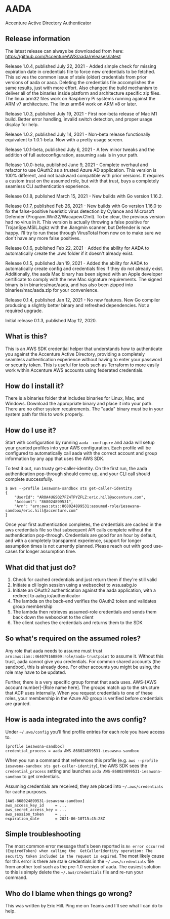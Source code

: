 # AADA
Accenture Active Directory Authenticator

## Release information
The latest release can always be downloaded from here:
https://github.com/AccentureAWS/aada/releases/latest

Release 1.0.4, published July 22, 2021 - Added simple check for missing
expiration date in credentials file to force new credentials to be fetched.
This solves the common issue of stale (older) credentials from prior
versions of aada or aaca.  Deleting the credentials file accomplishes the
same results, just with more effort.  Also changed the build mechanism to
deliver all of the binaries inside platform and architecture specific zip
files.  The linux arm32 files work on Raspberry Pi systems running against
the ARM v7 architecture.  The linux arm64 work on ARM v8 or later.

Release 1.0.3, published July 19, 2021 - First non-beta release of Mac
M1 build.  Better error handling, invalid switch detection, and proper
usage display for help.

Release 1.0.2, published July 14, 2021 - Non-beta release functionally
equivalent to 1.0.1-beta.  Now with a pretty usage screen.

Release 1.0.1-beta, published July 6, 2021 - A few minor tweaks and the
addition of full autoconfiguration, assuming `aada` is in your path.

Release 1.0.0-beta, published June 9, 2021 - Complete overhaul and 
refactor to use OAuth2 as a trusted Azure AD application.  This version
is 100% different, and not backward compatible with prior versions.  It 
requires a custom trust on the assumed role, but with that trust, buys
a completely seamless CLI authentication experience.

Release 0.1.8, published March 15, 2021 - New builds with Go version
1.16.2.

Release 0.1.7, published Feb 26, 2021 - New builds with Go version 1.16.0
to fix the false-positive hueristic virus detection by Cylance and
Microsoft Defender (Program.Win32/Wacapew.C!ml).  To be clear, the 
previous version had no virus in it.  This version is actually throwing
a false positive for TrojanSpy.MSIL.bgkz with the Jiangmin scanner, but
Defender is now happy.  I'll try to run these through VirusTotal from
now on to make sure we don't have any more false positives.

Release 0.1.6, published Feb 22, 2021 - Added the ability for AADA to
automatically create the .aws folder if it doesn't already exist.

Release 0.1.5, published Jan 19, 2021 - Added the ability for AADA to 
automatically create config and credentials files if they do not already
exist.  Additionally, the aada Mac binary has been signed with an Apple
developer certificate to comply with the new Mac signature requirements.
The signed binary is in binaries/mac/aada, and has also been zipped into
binaries/mac/aada.zip for your convenience.

Release 0.1.4, published Jan 12, 2021 - No new features.  New Go compiler
producing a slightly better binary and refreshed dependencies.  Not a 
required upgrade.

Initial release 0.1.3, published May 12, 2020.

## What is this?
This is an AWS SDK credential helper that understands how to authenticate
you against the Accenture Active Directory, providing a completely seamless
authentication experience without having to enter your password or security
token.  This is useful for tools such as Terraform to more 
easily work within Accenture AWS accounts using federated credentials.

## How do I install it?
There is a binaries folder that includes binaries for Linux, Mac, and 
Windows.  Download the appropriate binary and place it into your path.
There are no other system requirements.  The "aada" binary must be in
your system path for this to work properly.

## How do I use it?
Start with configuration by running `aada -configure` and aada will setup
your granted profiles into your AWS configuration.  Each profile will be
configured to automatically call aada with the correct account and group
information by any app that uses the AWS SDK.

To test it out, run trusty get-caller-identity.  On the first run, the 
aada authentication pop-through should come up, and your CLI call should
complete successfully.
```
$ aws --profile iesawsna-sandbox sts get-caller-identity
{
    "UserId": "AROA4UGSQ27FZ4TPYZFLZ:eric.hill@accenture.com",
    "Account": "868024899531",
    "Arn": "arn:aws:sts::868024899531:assumed-role/iesawsna-sandbox/eric.hill@accenture.com"
}
```

Once your first authentication completes, the credentials are cached in the
aws credentials file so that subsequent API calls complete without the 
authentication pop-through.  Credentials are good for an hour by default,
and with a completely transparent experience, support for longer assumption
times is not currently planned.  Please reach out with good use-cases for
longer assumption time.

## What did that just do?
1. Check for cached credentials and just return them if they're still valid
2. Initiate a cli login session using a websocket to wss.aabg.io
3. Initiate an OAuth2 authentication against the aada application, with a redirect to aabg.io/authenticator
4. The lambda on the back-end verifies the OAuth2 token and validates group membership
5. The lambda then retrieves assumed-role credentials and sends them back down the websocket to the client
6. The client caches the credentials and returns them to the SDK

## So what's required on the assumed roles?

Any role that aada needs to assume must trust `arn:aws:iam::464079168809:role/aada-trustpoint` to assume it.
Without this trust, aada cannot give you credentials.  For common shared accounts (the sandbox), this is 
already done.  For other accounts you might be using, the role may have to be updated.

Further, there is a very specific group format that aada uses.  AWS-\[AWS account number\]-\[Role name here\].  The
groups match up to the structure that ACP uses internally.  When you request credentials to one of these roles,
your membership in the Azure AD group is verified before credentials are granted.

## How is aada integrated into the aws config?

Under `~/.aws/config` you'll find profile entries for each role you have access to.

```
[profile iesawsna-sandbox]
credential_process = aada AWS-868024899531-iesawsna-sandbox
```

When you run a command that references this profile (e.g. `aws --profile iesawsna-sandbox sts get-caller-identity`),
the AWS SDK sees the `credential_process` setting and launches `aada AWS-868024899531-iesawsna-sandbox` to get
credentials.

Assuming credentials are received, they are placed into `~/.aws/credentials` for cache purposes.

```
[AWS-868024899531-iesawsna-sandbox]
aws_access_key_id     = ...
aws_secret_access_key = ...
aws_session_token     = ...
expiration_date       = 2021-06-10T15:45:28Z
```

## Simple troubleshooting
The most common error message that's been reported is `An error occurred (ExpiredToken) when calling the 
GetCallerIdentity operation: The security token included in the request is expired`.  The most likely
cause for this error is there are stale credentials in the `~/.aws/credentials` file from another tool such
as the pre-1.0 version of aada.  The easiest solution to this is simply delete the `~/.aws/credentials` file
and re-run your command.

## Who do I blame when things go wrong?
This was written by Eric Hill.  Ping me on Teams and I'll see what I can do to help.
